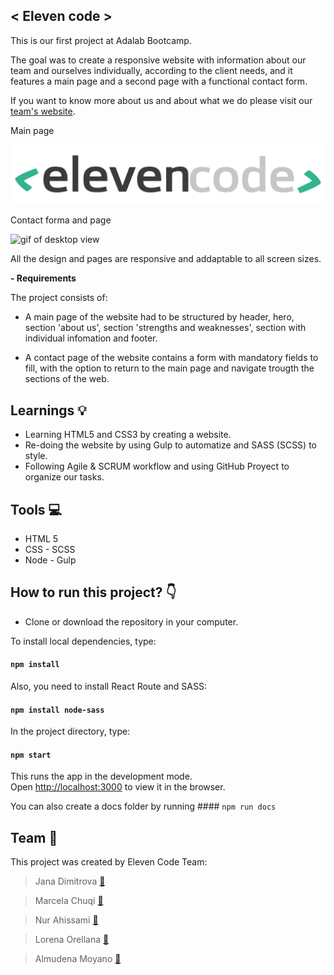 
## < Eleven code >

This is our first project at Adalab Bootcamp.

The goal was to create a responsive website with information about our team and ourselves individually, according to the client needs, and it features a main page and a second page with a functional contact form.

If you want to know more about us and about what we do please visit our [team's website](http://beta.adalab.es/project-promo-m-module-1-team-3/).

Main page

![Logo](https://raw.githubusercontent.com/janadim/Eleven-Code/master/src/images/Logo.png)

Contact forma and page

![gif of desktop view ]()

All the design and pages are responsive and addaptable to all screen sizes.

**- Requirements**

The project consists of:

- A main page of the website had to be structured by header, hero, section 'about us', section 'strengths and weaknesses', section with individual infomation and footer.

- A contact page of the website contains a form with mandatory fields to fill, with the option to return to the main page and navigate trougth the sections of the web.

## Learnings 💡

- Learning HTML5 and CSS3 by creating a website.
- Re-doing the website by using Gulp to automatize and SASS (SCSS) to style.
- Following Agile & SCRUM workflow and using GitHub Proyect to organize our tasks.

## Tools 💻

- HTML 5
- CSS - SCSS
- Node - Gulp

## How to run this project? :point_down:

- Clone or download the repository in your computer.

To install local dependencies, type:

#### `npm install`

Also, you need to install React Route and SASS:

#### `npm install node-sass`

In the project directory, type:

#### `npm start`

This runs the app in the development mode.<br />
Open [http://localhost:3000](http://localhost:3000) to view it in the browser.

You can also create a docs folder by running #### `npm run docs`

## Team 👋

This project was created by Eleven Code Team:

> Jana Dimitrova [🔗](https://github.com/JanaDTitarchuk)

> Marcela Chuqi [🔗](https://github.com/marcelachuqi)

> Nur Ahissami [🔗](https://github.com/NurAhissami)

> Lorena Orellana [🔗](https://github.com/Lorellana21)

> Almudena Moyano [🔗](https://github.com/Almoyano)

